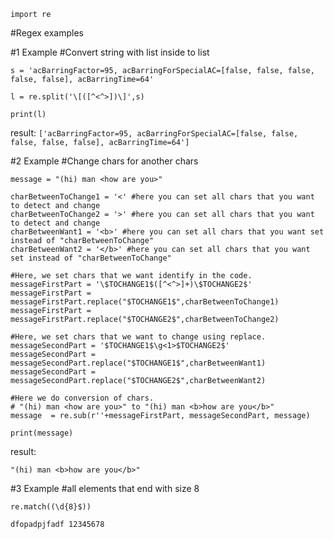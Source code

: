 ```import re```

#Regex examples



#1 Example
#Convert string with list inside to list 
```
s = 'acBarringFactor=95, acBarringForSpecialAC=[false, false, false, false, false], acBarringTime=64'

l = re.split('\[([^<^>])\]',s)

print(l)
```
result: 
```['acBarringFactor=95, acBarringForSpecialAC=[false, false, false, false, false], acBarringTime=64']```


#2 Example
#Change chars for another chars
```
message = "(hi) man <how are you>"

charBetweenToChange1 = '<' #here you can set all chars that you want to detect and change
charBetweenToChange2 = '>' #here you can set all chars that you want to detect and change
charBetweenWant1 = '<b>' #here you can set all chars that you want set instead of "charBetweenToChange"
charBetweenWant2 = '</b>' #here you can set all chars that you want set instead of "charBetweenToChange"

#Here, we set chars that we want identify in the code.
messageFirstPart = '\$TOCHANGE1$([^<^>]+)\$TOCHANGE2$'
messageFirstPart = messageFirstPart.replace("$TOCHANGE1$",charBetweenToChange1)
messageFirstPart = messageFirstPart.replace("$TOCHANGE2$",charBetweenToChange2)

#Here, we set chars that we want to change using replace.
messageSecondPart = '$TOCHANGE1$\g<1>$TOCHANGE2$'
messageSecondPart = messageSecondPart.replace("$TOCHANGE1$",charBetweenWant1)
messageSecondPart = messageSecondPart.replace("$TOCHANGE2$",charBetweenWant2)

#Here we do conversion of chars. 
# "(hi) man <how are you>" to "(hi) man <b>how are you</b>"
message  = re.sub(r''+messageFirstPart, messageSecondPart, message)

print(message)
```
result:
```
"(hi) man <b>how are you</b>"
```


#3 Example
#all elements that end with size 8 
```
re.match((\d{8}$))
```
```
dfopadpjfadf 12345678
```
